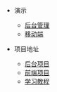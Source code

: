 * 演示
  * [后台管理](http://39.98.190.128/index.html)
  * [移动端](http://39.98.190.128/mall-app/mainpage.html)

* 项目地址
  * [后台项目](https://github.com/macrozheng/mall)
  * [前端项目](https://github.com/macrozheng/mall-admin-web)
  * [学习教程](https://github.com/macrozheng/mall-learning)
